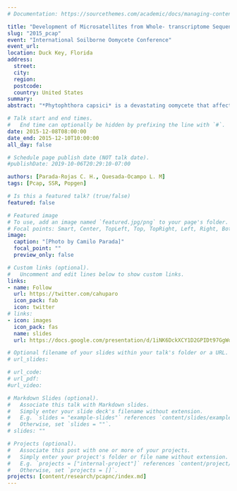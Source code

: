 ```yaml
---
# Documentation: https://sourcethemes.com/academic/docs/managing-content/

title: "Development of Microsatellites from Whole- transcriptome Sequences in Phytophthora capsici for Population Studies."
slug: "2015_pcap"
event: "International Soilborne Oomycete Conference"
event_url: 
location: Duck Key, Florida
address:
  street:
  city:
  region:
  postcode:
  country: United States
summary:
abstract: "*Phytophthora capsici* is a devastating oomycete that affects solanaceous, cucurbitaceous, fabaceous, and other crops in the United States (US) and worldwide. The release of the *P. capsici* genome allows for design of robust markers for genetic studies. We surveyed and characterized simple sequence repeats (SSRs) in the *P. capsici* transcriptome using an in silico approach. Identifying SSRs associated with transcript sequences is of interest since they constitute annotated markers with a predicted function. SSRs are also desirable markers due to their high polymorphism and transferability across species. A total of 1,855 SSRs were identified, representing 9.36% of the total number of sequences examined. Trinucleotide repeats were the most abundant and accounted for 71% of all repeats. A total of 1,620 primer pairs were successfully designed to amplify the SSRs. A subset of SSR primers was evaluated in a diverse set of *P. capsici* isolates, and fragment analysis revealed variations in the repeats of 20 SSR primers. *P. capsici* isolates from North Carolina were also evaluated for virulence, fungicide resistance, and mating type. The identified SSRs will facilitate the genetic characterization of *P. capsici* populations, which may assist in deployment of disease management strategies. "

# Talk start and end times.
#   End time can optionally be hidden by prefixing the line with `#`.
date: 2015-12-08T08:00:00
date_end: 2015-12-10T10:00:00
all_day: false

# Schedule page publish date (NOT talk date).
#publishDate: 2019-10-06T20:29:10-07:00

authors: [Parada-Rojas C. H., Quesada-Ocampo L. M]
tags: [Pcap, SSR, Popgen]

# Is this a featured talk? (true/false)
featured: false

# Featured image
# To use, add an image named `featured.jpg/png` to your page's folder. 
# Focal points: Smart, Center, TopLeft, Top, TopRight, Left, Right, BottomLeft, Bottom, BottomRight.
image:
  caption: "[Photo by Camilo Parada]"
  focal_point: ""
  preview_only: false

# Custom links (optional).
#   Uncomment and edit lines below to show custom links.
links:
- name: Follow
  url: https://twitter.com/cahuparo
  icon_pack: fab
  icon: twitter
# links:
- icon: images
  icon_pack: fas
  name: slides
  url: https://docs.google.com/presentation/d/1iNK6DckXCY1D2GPIDt97GgWo3jMHZLls/edit?usp=share_link&ouid=108963055563362912513&rtpof=true&sd=true

# Optional filename of your slides within your talk's folder or a URL.
# url_slides:

# url_code:
# url_pdf:
#url_video:

# Markdown Slides (optional).
#   Associate this talk with Markdown slides.
#   Simply enter your slide deck's filename without extension.
#   E.g. `slides = "example-slides"` references `content/slides/example-slides.md`.
#   Otherwise, set `slides = ""`.
# slides: ""

# Projects (optional).
#   Associate this post with one or more of your projects.
#   Simply enter your project's folder or file name without extension.
#   E.g. `projects = ["internal-project"]` references `content/project/deep-learning/index.md`.
#   Otherwise, set `projects = []`.
projects: [content/research/pcapnc/index.md]
---
```


